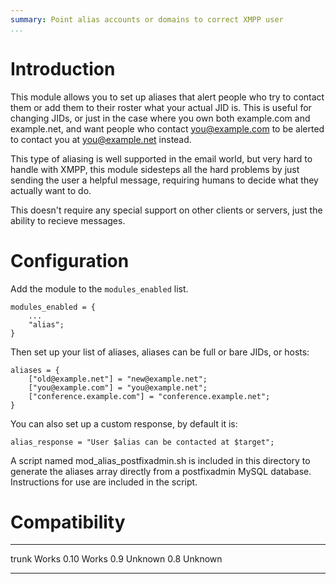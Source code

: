```yaml
---
summary: Point alias accounts or domains to correct XMPP user
...
```


Introduction
============

This module allows you to set up aliases that alert people who try to
contact them or add them to their roster what your actual JID is.  This
is useful for changing JIDs, or just in the case where you own both
example.com and example.net, and want people who contact you@example.com
to be alerted to contact you at you@example.net instead.

This type of aliasing is well supported in the email world, but very hard
to handle with XMPP, this module sidesteps all the hard problems by just
sending the user a helpful message, requiring humans to decide what they
actually want to do.

This doesn't require any special support on other clients or servers,
just the ability to recieve messages.

Configuration
=============

Add the module to the `modules_enabled` list.

    modules_enabled = {
        ...
        "alias";
    }

Then set up your list of aliases, aliases can be full or bare JIDs,
or hosts:

    aliases = {
        ["old@example.net"] = "new@example.net";
        ["you@example.com"] = "you@example.net";
        ["conference.example.com"] = "conference.example.net";
    }

You can also set up a custom response, by default it is:

    alias_response = "User $alias can be contacted at $target";

A script named mod_alias_postfixadmin.sh is included in this directory to
generate the aliases array directly from a postfixadmin MySQL database.
Instructions for use are included in the script.

Compatibility
=============

  ------- --------------
  trunk   Works
  0.10    Works
  0.9     Unknown
  0.8     Unknown
  ------- --------------

